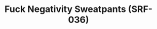 ---
ee_id: '4366'
site: '1'
type: '2'
long_id: 2016-077 Fuck Negativity Sweatpants
url: 2016-077-fuck-negativity-white-sweatpants
year: '2016'
medium: Sweatpants
commission:
add_credit:
dims:
pitch:
ps:
live_url:
related: "[4277] [2014-088-going-negative-lakes] 2014-088 Going Negative / Lakes"
title: Fuck Negativity Sweatpants (SRF-036)
youtube:
imgs: Arcangel-Surfware-fuck-negativity-white-sweatpants-2016-077-full-database.jpg
subheading:
year2: '2016'
download:
add_credits:
related_code:
! '':
layout: things-i-made
---